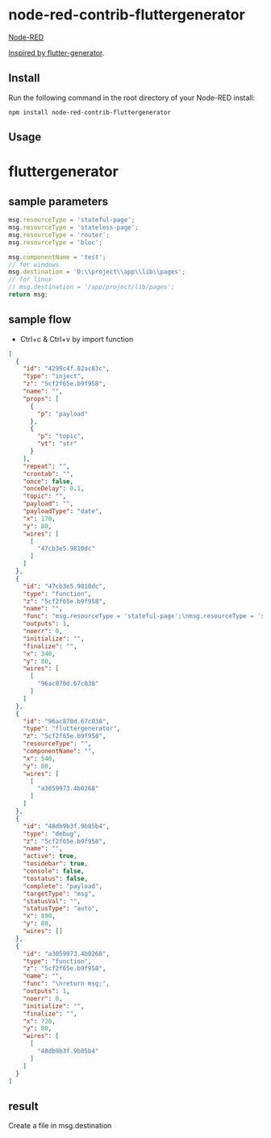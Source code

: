 node-red-contrib-fluttergenerator
========================

<a href="http://nodered.org" target="_new">Node-RED</a> 

<a href="https://www.npmjs.com/package/flutter-generator" target="_new">Inspired by flutter-generator</a>.

Install
-------

Run the following command in the root directory of your Node-RED install:

    npm install node-red-contrib-fluttergenerator

Usage
-----

# fluttergenerator  


## sample parameters
```javascript
msg.resourceType = 'stateful-page';
msg.resourceType = 'stateless-page';
msg.resourceType = 'router';
msg.resourceType = 'bloc';

msg.componentName = 'test';
// for windows
msg.destination = 'D:\\project\\app\\lib\\pages';
// for linux
// msg.destination = '/app/project/lib/pages';
return msg;
```

## sample flow


- Ctrl+c & Ctrl+v by import function
```json
[
  {
    "id": "4299c4f.82ac83c",
    "type": "inject",
    "z": "5cf2f65e.b9f958",
    "name": "",
    "props": [
      {
        "p": "payload"
      },
      {
        "p": "topic",
        "vt": "str"
      }
    ],
    "repeat": "",
    "crontab": "",
    "once": false,
    "onceDelay": 0.1,
    "topic": "",
    "payload": "",
    "payloadType": "date",
    "x": 170,
    "y": 80,
    "wires": [
      [
        "47cb3e5.9810dc"
      ]
    ]
  },
  {
    "id": "47cb3e5.9810dc",
    "type": "function",
    "z": "5cf2f65e.b9f958",
    "name": "",
    "func": "msg.resourceType = 'stateful-page';\nmsg.resourceType = 'stateless-page';\nmsg.resourceType = 'router';\nmsg.resourceType = 'bloc';\n\nmsg.componentName = 'test';\n// for windows\nmsg.destination = 'D:\\\\project\\\\app\\\\lib\\\\pages';\n// for linux\n// msg.destination = '/app/project/lib/pages';\nreturn msg;",
    "outputs": 1,
    "noerr": 0,
    "initialize": "",
    "finalize": "",
    "x": 340,
    "y": 80,
    "wires": [
      [
        "96ac870d.67c038"
      ]
    ]
  },
  {
    "id": "96ac870d.67c038",
    "type": "fluttergenerator",
    "z": "5cf2f65e.b9f958",
    "resourceType": "",
    "componentName": "",
    "x": 540,
    "y": 80,
    "wires": [
      [
        "a3059973.4b0268"
      ]
    ]
  },
  {
    "id": "48db9b3f.9b85b4",
    "type": "debug",
    "z": "5cf2f65e.b9f958",
    "name": "",
    "active": true,
    "tosidebar": true,
    "console": false,
    "tostatus": false,
    "complete": "payload",
    "targetType": "msg",
    "statusVal": "",
    "statusType": "auto",
    "x": 890,
    "y": 80,
    "wires": []
  },
  {
    "id": "a3059973.4b0268",
    "type": "function",
    "z": "5cf2f65e.b9f958",
    "name": "",
    "func": "\nreturn msg;",
    "outputs": 1,
    "noerr": 0,
    "initialize": "",
    "finalize": "",
    "x": 720,
    "y": 80,
    "wires": [
      [
        "48db9b3f.9b85b4"
      ]
    ]
  }
]
```

## result 

Create a file in msg.destination

